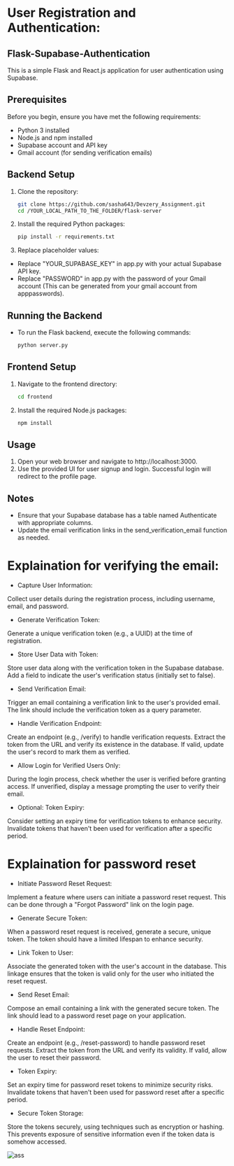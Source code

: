 # User Registration and Authentication:
## Flask-Supabase-Authentication

This is a simple Flask and React.js application for user authentication using Supabase.

## Prerequisites

Before you begin, ensure you have met the following requirements:

- Python 3 installed
- Node.js and npm installed
- Supabase account and API key
- Gmail account (for sending verification emails)

## Backend Setup

1. Clone the repository:

   ```bash
   git clone https://github.com/sasha643/Devzery_Assignment.git
   cd /YOUR_LOCAL_PATH_TO_THE_FOLDER/flask-server

2. Install the required Python packages:

   ```bash
   pip install -r requirements.txt

3. Replace placeholder values:

- Replace "YOUR_SUPABASE_KEY" in app.py with your actual Supabase API key.
- Replace "PASSWORD" in app.py with the password of your Gmail account (This can be generated from your gmail account from apppasswords).

## Running the Backend

- To run the Flask backend, execute the following commands:

   ```bash
   python server.py

## Frontend Setup

1. Navigate to the frontend directory:

   ```bash
   cd frontend

2. Install the required Node.js packages:

   ```bash
   npm install

## Usage

1. Open your web browser and navigate to http://localhost:3000.
2. Use the provided UI for user signup and login. Successful login will redirect to the profile page.

## Notes

- Ensure that your Supabase database has a table named Authenticate with appropriate columns.
- Update the email verification links in the send_verification_email function as needed.

# Explaination for verifying the email:

- Capture User Information:

Collect user details during the registration process, including username, email, and password.

- Generate Verification Token:

Generate a unique verification token (e.g., a UUID) at the time of registration.

- Store User Data with Token:

Store user data along with the verification token in the Supabase database.
Add a field to indicate the user's verification status (initially set to false).

- Send Verification Email:

Trigger an email containing a verification link to the user's provided email.
The link should include the verification token as a query parameter.

- Handle Verification Endpoint:

Create an endpoint (e.g., /verify) to handle verification requests.
Extract the token from the URL and verify its existence in the database.
If valid, update the user's record to mark them as verified.

- Allow Login for Verified Users Only:

During the login process, check whether the user is verified before granting access.
If unverified, display a message prompting the user to verify their email.

- Optional: Token Expiry:

Consider setting an expiry time for verification tokens to enhance security.
Invalidate tokens that haven't been used for verification after a specific period.

# Explaination for password reset

- Initiate Password Reset Request:

Implement a feature where users can initiate a password reset request.
This can be done through a "Forgot Password" link on the login page.

- Generate Secure Token:

When a password reset request is received, generate a secure, unique token.
The token should have a limited lifespan to enhance security.

- Link Token to User:

Associate the generated token with the user's account in the database.
This linkage ensures that the token is valid only for the user who initiated the reset request.

- Send Reset Email:

Compose an email containing a link with the generated secure token.
The link should lead to a password reset page on your application.

- Handle Reset Endpoint:

Create an endpoint (e.g., /reset-password) to handle password reset requests.
Extract the token from the URL and verify its validity.
If valid, allow the user to reset their password.

- Token Expiry:

Set an expiry time for password reset tokens to minimize security risks.
Invalidate tokens that haven't been used for password reset after a specific period.

- Secure Token Storage:

Store the tokens securely, using techniques such as encryption or hashing.
This prevents exposure of sensitive information even if the token data is somehow accessed.

![ass](https://github.com/sasha643/Devzery_Assignment/assets/113715335/aeb14f13-1f1e-4675-a0a1-766c01110b15)

